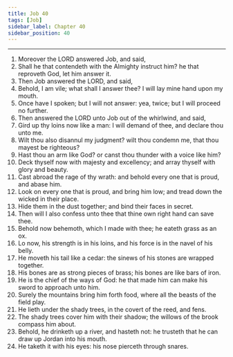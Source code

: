 ```yaml
---
title: Job 40
tags: [Job]
sidebar_label: Chapter 40
sidebar_position: 40
---
```


---
1. Moreover the LORD answered Job, and said,
2. Shall he that contendeth with the Almighty instruct him? he that reproveth God, let him answer it.
3. Then Job answered the LORD, and said,
4. Behold, I am vile; what shall I answer thee? I will lay mine hand upon my mouth.
5. Once have I spoken; but I will not answer: yea, twice; but I will proceed no further.
6. Then answered the LORD unto Job out of the whirlwind, and said,
7. Gird up thy loins now like a man: I will demand of thee, and declare thou unto me.
8. Wilt thou also disannul my judgment? wilt thou condemn me, that thou mayest be righteous?
9. Hast thou an arm like God? or canst thou thunder with a voice like him?
10. Deck thyself now with majesty and excellency; and array thyself with glory and beauty.
11. Cast abroad the rage of thy wrath: and behold every one that is proud, and abase him.
12. Look on every one that is proud, and bring him low; and tread down the wicked in their place.
13. Hide them in the dust together; and bind their faces in secret.
14. Then will I also confess unto thee that thine own right hand can save thee.
15. Behold now behemoth, which I made with thee; he eateth grass as an ox.
16. Lo now, his strength is in his loins, and his force is in the navel of his belly.
17. He moveth his tail like a cedar: the sinews of his stones are wrapped together.
18. His bones are as strong pieces of brass; his bones are like bars of iron.
19. He is the chief of the ways of God: he that made him can make his sword to approach unto him.
20. Surely the mountains bring him forth food, where all the beasts of the field play.
21. He lieth under the shady trees, in the covert of the reed, and fens.
22. The shady trees cover him with their shadow; the willows of the brook compass him about.
23. Behold, he drinketh up a river, and hasteth not: he trusteth that he can draw up Jordan into his mouth.
24. He taketh it with his eyes: his nose pierceth through snares.